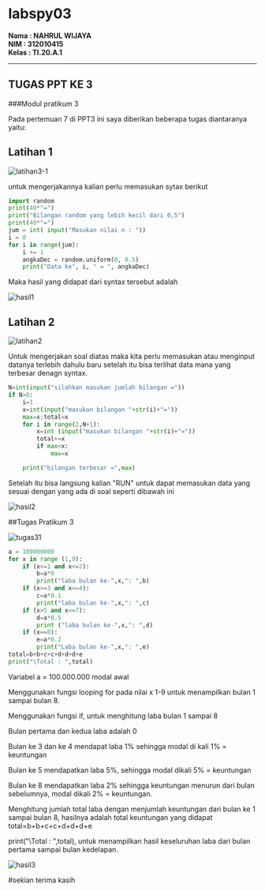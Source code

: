 # labspy03

**Nama   : NAHRUL WIJAYA** <br>
**NIM    : 312010415** <br>
**Kelas  : TI.20.A.1** <br>

-------------

## TUGAS PPT KE 3

###Modul pratikum 3


Pada pertemuan 7 di PPT3 ini saya diberikan beberapa tugas diantaranya yaitu: <br>


## Latihan 1

![latihan3-1](gambar/latihan3-1.png)

untuk mengerjakannya kalian perlu memasukan sytax berikut

```python
import random
print(40*"=")
print("Bilangan random yang lebih kecil dari 0,5")
print(40*"=")
jum = int( input("Masukan nilai n : "))
i = 0
for i in range(jum):
    i += 1
    angkaDec = random.uniform(0, 0.5)
    print("Data ke", i, " = ", angkaDec)
```

Maka hasil yang didapat dari syntax tersebut adalah <br>

![hasil1](gambar/hasil01.png)

## Latihan 2

![latihan2](gambar/latihan2.png)

Untuk mengerjakan soal diatas maka kita perlu memasukan atau menginput datanya terlebih dahulu baru setelah itu bisa terlihat data mana yang terbesar denagn syntax.

```python
N=int(input("silahkan masukan jumlah bilangan ="))
if N>0:
    i=1
    x=int(input("masukan bilangan "+str(i)+"="))
    max=x;total=x
    for i in range(2,N+1):
        x=int (input("masukan bilangan "+str(i)+"="))
        total+=x
        if max<x:
            max=x

    print("bilangan terbesar =",max)
```

Setelah itu bisa langsung kalian "RUN" untuk dapat memasukan data yang sesuai dengan yang ada di soal seperti dibawah ini

![hasil2](gambar/hasil002.png)

##Tugas Pratikum 3

![tugas31](gambar/tugas31.png)

```python
a = 100000000
for x in range (1,9):
    if (x>=1 and x<=2):
        b=a*0
        print("laba bulan ke-",x,": ",b)
    if (x>=3 and x<=4):
        c=a*0.1
        print("laba bulan ke-",x,": ",c)
    if (x>5 and x<=7):
        d=a*0.5
        print ("laba bulan ke-",x,": ",d)
    if (x==8):
        e=a*0.2
        print("Laba bulan ke-",x,": ",e)
total=b+b+c+c+d+d+d+e
print("\Total : ",total)
```

Variabel a = 100.000.000 modal awal

Menggunakan fungsi looping for pada nilai x 1-9 untuk menampilkan bulan 1 sampai bulan 8.

Menggunakan fungsi if, untuk menghitung laba bulan 1 sampai 8

Bulan pertama dan kedua laba adalah 0

Bulan ke 3 dan ke 4 mendapat laba 1% sehingga modal di kali 1% = keuntungan

Bulan ke 5 mendapatkan laba 5%, sehingga modal dikali 5% = keuntungan

Bulan ke 8 mendapatkan laba 2% sehingga keuntungan menurun dari bulan sebelumnya, modal dikali 2% = keuntungan.

Menghitung jumlah total laba dengan menjumlah keuntungan dari bulan ke 1 sampai bulan 8, hasilnya adalah total keuntungan yang didapat total=b+b+c+c+d+d+d+e

print("\Total : ",total), untuk menampilkan hasil keseluruhan laba dari bulan pertama sampai bulan kedelapan.

![hasil3](gambar/hasil3.png)

#sekian terima kasih
